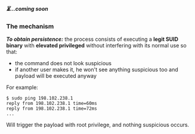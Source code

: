 ##### ⏳...coming soon

### The mechanism
***To obtain persistence:*** the process consists of executing a **legit SUID binary** with **elevated privileged** without interfering with its normal use so that:
* the command does not look suspicious
* if another user makes it, he won't see anything suspicious too and payload will be executed anyway


For example:
```shell
$ sudo ping 198.102.238.1
reply from 198.102.238.1 time=60ms
reply from 198.102.238.1 time=72ms
...

```
Will trigger the payload with root privilege, and nothing suspicious occurs.
